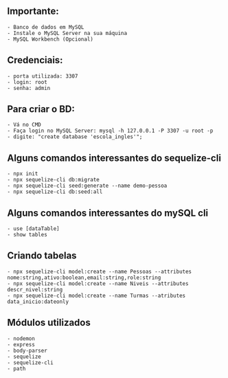 ## Importante:
    - Banco de dados em MySQL
    - Instale o MySQL Server na sua máquina
    - MySQL Workbench (Opcional)

## Credenciais:
    - porta utilizada: 3307
    - login: root
    - senha: admin

## Para criar o BD:
    - Vá no CMD
    - Faça login no MySQL Server: mysql -h 127.0.0.1 -P 3307 -u root -p
    - digite: "create database 'escola_ingles'";

## Alguns comandos interessantes do sequelize-cli
    - npx init
    - npx sequelize-cli db:migrate
    - npx sequelize-cli seed:generate --name demo-pessoa
    - npx sequelize-cli db:seed:all

## Alguns comandos interessantes do mySQL cli
    - use [dataTable]
    - show tables

## Criando tabelas
    - npx sequelize-cli model:create --name Pessoas --attributes nome:string,ativo:boolean,email:string,role:string
    - npx sequelize-cli model:create --name Niveis --attributes descr_nivel:string
    - npx sequelize-cli model:create --name Turmas --atributes data_inicio:dateonly
    
## Módulos utilizados
    - nodemon
    - express
    - body-parser
    - sequelize
    - sequelize-cli
    - path
